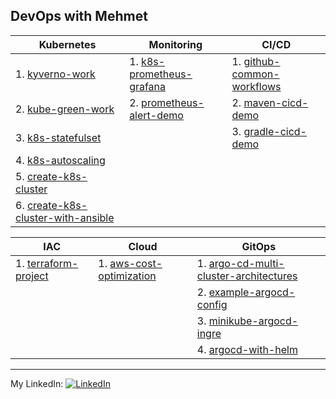 ## DevOps with Mehmet

| Kubernetes | Monitoring | CI/CD |
| -------- | -------- | -------- |
| 1. [kyverno-work](https://github.com/mehmetmgrsl/kyverno-work) | 1. [k8s-prometheus-grafana](https://github.com/mehmetmgrsl/k8s-prometheus-grafana) | 1. [github-common-workflows](https://github.com/mehmetmgrsl/github-common-workflows)|
| 2. [kube-green-work](https://github.com/mehmetmgrsl/kube-green-work) | 2. [prometheus-alert-demo](https://github.com/mehmetmgrsl/prometheus-alert-demo) | 2. [maven-cicd-demo](https://github.com/mehmetmgrsl/maven-cicd-demo) |
| 3. [k8s-statefulset](https://github.com/mehmetmgrsl/k8s-statefulset) | | 3. [gradle-cicd-demo](https://github.com/mehmetmgrsl/gradle-cicd-demo)|
| 4. [k8s-autoscaling](https://github.com/mehmetmgrsl/k8s-autoscaling)||
| 5. [create-k8s-cluster](https://github.com/mehmetmgrsl/create-k8s-cluster) |  |  |
| 6. [create-k8s-cluster-with-ansible](https://github.com/mehmetmgrsl/create-k8s-cluster-with-ansible) |  |  |


| IAC | Cloud | GitOps |
| -------- | -------- | -------- |
| 1. [terraform-project](https://github.com/mehmetmgrsl/terraform-project) | 1. [aws-cost-optimization](https://github.com/mehmetmgrsl/aws-cost-optimization) | 1. [argo-cd-multi-cluster-architectures](https://github.com/mehmetmgrsl/argo-cd-multi-cluster-architectures) |
|  |  | 2. [example-argocd-config](https://github.com/mehmetmgrsl/example-argocd-config)|
|  |  | 3. [minikube-argocd-ingre](https://github.com/mehmetmgrsl/minikube-argocd-ingre)|
|  |  | 4. [argocd-with-helm](https://github.com/mehmetmgrsl/argocd-with-helm)|

---

My LinkedIn:
[<img src="https://raw.githubusercontent.com/paulrobertlloyd/socialmediaicons/main/linkedin-16x16.png" alt="LinkedIn" class="linkedin-icon">](https://www.linkedin.com/in/mehmetmustafagursul/)
